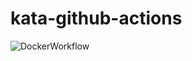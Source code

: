 # kata-github-actions

![DockerWorkflow](https://github.com/ukaeufe/myKata/workflows/DockerWorkflow/badge.svg)
